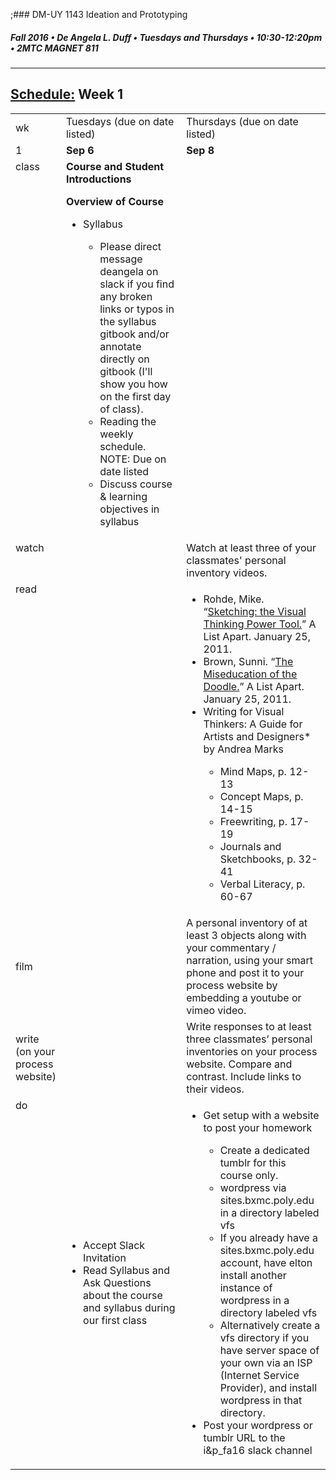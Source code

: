 ;### DM-UY 1143 Ideation and Prototyping
##### Fall 2016 • De Angela L. Duff • Tuesdays and Thursdays • 10:30-12:20pm • 2MTC MAGNET 811

---
## [Schedule:](schedule.md) Week 1


<table>
<tr>
<td>wk</td>
<td>Tuesdays (due on date listed)</td>
<td>Thursdays (due on date listed)</td>
</tr>
<tr>
  <td valign="top">1</td>
  <td valign="top" width="48%"><strong>Sep 6</strong></td>
  <td valign="top" width="48%"><strong>Sep 8</strong></td>
</tr>
<tr>
<td valign="top">class</td>
<td valign="top">
<strong>Course and Student Introductions</strong><br>

<strong>Overview of Course</strong>
<ul>
<li> Syllabus</li>
<ul>
 <li>Please direct message deangela on slack if you find any broken links or typos in the syllabus gitbook and/or annotate directly on gitbook (I'll show you how on the first day of class).</li>
 <li>Reading the weekly schedule. NOTE: Due on date listed</li>
 <li>Discuss course &amp; learning objectives in syllabus</li>
</ul>
</ul>
</td>

<!-- 2nd column class -->
<td valign="top" width="48%">

</td>
 
</tr>

<!-- watch -->
<tr>
  <td valign="top">watch</td>
  <td></td>
  <td>Watch at least three of your classmates' personal inventory videos.</td> 
</tr>

<!-- read -->
<tr>
  <td valign="top">read</td>
  <td></td>
  <td><ul>
  <li>Rohde, Mike. “<a href="http://www.alistapart.com/articles/sketching-the-visual-thinking-power-tool/" target="_blank">Sketching: the Visual Thinking Power Tool.</a>” A List Apart. January 25, 2011. </li>
<li>Brown, Sunni. “<a href="http://www.alistapart.com/articles/the-miseducation-of-the-doodle/" target="_blank">The Miseducation of the Doodle.</a>” A List Apart. January 25, 2011. </li>
<li>Writing for Visual Thinkers: A Guide for Artists and Designers* by Andrea Marks</li>
  <ul>
  <li>Mind Maps, p. 12-13
  <li>Concept Maps, p. 14-15
  <li>Freewriting, p. 17- 19
  <li>Journals and Sketchbooks, p. 32-41
  <li>Verbal Literacy, p. 60-67</ul></td> 
</tr>

<!-- film -->
<tr>
<td>film</td>
<td></td>
<td>A personal inventory of at least 3 objects along with your commentary / narration, using your smart phone and post it to your process website by embedding a youtube or vimeo video.</td>
</tr>

<!-- write -->
<tr>
<td>write (on your process website)</td>
<td></td>
<td>Write responses to at least three classmates’ personal inventories on your process website. Compare and contrast. Include links to their videos.</td>
</tr>

<!-- do -->
<tr>
  <td valign="top">do</td>
  <td><ul>
  <li>Accept Slack Invitation</li>
  <li>Read Syllabus and Ask Questions about the course and syllabus during our first class</li>
  </ul></td>
  <td valign="top">
  <ul>
  <li>Get setup with a website to post your homework</li>
  <ul>
  <li>Create a dedicated tumblr for this course only.</li>
  <li><a href="dm1123idm_coursework_documentation.md"></a>wordpress via sites.bxmc.poly.edu in a directory labeled vfs</li> 
  <li>If you already have a sites.bxmc.poly.edu account, have elton install another instance of wordpress in a directory labeled vfs</li>
  <li>Alternatively create a vfs directory if you have server space of your own via an ISP (Internet Service Provider), and install wordpress in that directory.</li>
  </ul>
  <li>Post your wordpress or tumblr URL to the i&amp;p_fa16 slack channel</li>
  </td>
</table>


